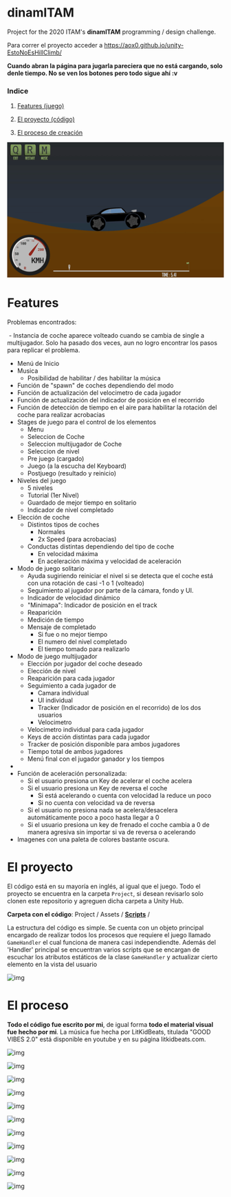 # dinamITAM

Project for the 2020 ITAM's **dinamITAM** programming / design challenge.

Para correr el proyecto acceder a https://aox0.github.io/unity-EstoNoEsHillClimb/

**Cuando abran la página para jugarla pareciera que no está cargando, solo denle tiempo. No se ven los botones pero todo sigue ahí :v**


### Indice

1.  [Features (juego)](https://github.com/AOx0/unity-EstoNoEsHillClimb#features)

2.  [El proyecto (código)](https://github.com/AOx0/unity-EstoNoEsHillClimb#el-proyecto)
3.  [El proceso de creación](https://github.com/AOx0/unity-EstoNoEsHillClimb#el-proceso)



![img](https://github.com/AOx0/unity-EstoNoEsHillClimb/blob/master/res/gif1.gif)



# Features

Problemas encontrados:

​	- Instancia de coche aparece volteado cuando se cambia de single a multijugador. Solo ha pasado dos veces, aun no logro encontrar los pasos para replicar el problema.



-   Menú de Inicio
-   Musica
    -   Posibilidad de habilitar / des habilitar la música
-   Función de "spawn" de coches dependiendo del modo
-   Función de actualización del velocimetro de cada jugador
-   Función de actualización del indicador de posición en el recorrido
-   Función de detección de tiempo en el aire para habilitar la rotación del coche para realizar acrobacias
-   Stages  de juego para el control de los elementos
    -   Menu
    -   Seleccion de Coche
    -   Seleccion multijugador de Coche
    -   Seleccion de nivel
    -   Pre juego (cargado)
    -   Juego (a la escucha del Keyboard)
    -   Postjuego (resultado y reinicio)
-   Niveles del juego
    -   5 niveles
    -   Tutorial (1er Nivel)
    -   Guardado de mejor tiempo en solitario
    -   Indicador de nivel completado
-   Elección de coche
    -   Distintos tipos de coches
        -   Normales
        -   2x Speed (para acrobacias)
    -   Conductas distintas dependiendo del tipo de coche
        -   En velocidad máxima
        -   En aceleración máxima y velocidad de aceleración
-   Modo de juego solitario
    -   Ayuda sugiriendo reiniciar el nivel si se detecta que el coche está con una rotación de casi -1 o 1 (volteado)
    -   Seguimiento al jugador por parte de la cámara, fondo y UI.
    -   Indicador de velocidad dinámico
    -   "Minimapa": Indicador de posición en el track
    -   Reaparición
    -   Medición de tiempo
    -   Mensaje de completado
        -   Si fue o no mejor tiempo
        -   El numero del nivel completado
        -   El tiempo tomado para realizarlo
-   Modo de juego multijugador
    -   Elección por jugador del coche deseado
    -   Elección de nivel
    -   Reaparición para cada jugador
    -   Seguimiento a cada jugador de
        -   Camara individual
        -   UI individual
        -   Tracker (Indicador de posición en el recorrido) de los dos usuarios
        -   Velocimetro
    -   Velocimetro individual para cada jugador
    -   Keys de acción distintas para cada jugador
    -   Tracker de posición disponible para ambos jugadores
    -   Tiempo total de ambos jugadores
    -   Menú final con el jugador ganador y los tiempos
-   
-   Función de aceleración personalizada:
    -   Si el usuario presiona un Key de acelerar el coche acelera
    -   Si el usuario presiona un Key de reversa el coche
        -   Si está acelerando o cuenta con velocidad la reduce un poco
        -   Si no cuenta con velocidad va de reversa
    -   Si el usuario no presiona nada se acelera/desacelera automáticamente poco a poco hasta llegar a 0
    -   Si el usuario presiona un key de frenado el coche cambia a 0 de manera agresiva sin importar si va de reversa o acelerando
-   Imagenes con una paleta de colores bastante oscura.



# El proyecto

El código está en su mayoría en inglés, al igual que el juego. Todo el proyecto se encuentra en la carpeta `Project`, si desean revisarlo solo clonen este repositorio y agreguen dicha carpeta a Unity Hub.

**Carpeta con el código**:  Project / Assets / [**Scripts**](https://github.com/AOx0/unity-EstoNoEsHillClimb/tree/master/Project/Assets/Scripts) /



La estructura del código es simple. Se cuenta con un objeto principal encargado de realizar todos los procesos que requiere el juego llamado `GameHandler` el cual funciona de manera casi independiendte. Además del 'Handler' principal se encuentran varios scripts que se encargan de escuchar los atributos estáticos de la clase `GameHandler` y actualizar cierto elemento en la vista del usuario



![img](https://github.com/AOx0/unity-EstoNoEsHillClimb/blob/master/res/imagen0.png)



# El proceso
**Todo el código fue escrito por mi**, de igual forma **todo el material visual fue hecho por mi**. La música fue hecha por LitKidBeats, titulada "GOOD VIBES 2.0" está disponible en youtube y en su página litkidbeats.com.



![img](https://github.com/AOx0/unity-EstoNoEsHillClimb/blob/master/res/imagen1.png)

![img](https://github.com/AOx0/unity-EstoNoEsHillClimb/blob/master/res/imagen2.png)

![img](https://github.com/AOx0/unity-EstoNoEsHillClimb/blob/master/res/imagen3.png)

![img](https://github.com/AOx0/unity-EstoNoEsHillClimb/blob/master/res/imagen4.png)

![img](https://github.com/AOx0/unity-EstoNoEsHillClimb/blob/master/res/imagen5.png)

![img](https://github.com/AOx0/unity-EstoNoEsHillClimb/blob/master/res/imagen6.png)

![img](https://github.com/AOx0/unity-EstoNoEsHillClimb/blob/master/res/imagen7.png)

![img](https://github.com/AOx0/unity-EstoNoEsHillClimb/blob/master/res/imagen8.png)

![img](https://github.com/AOx0/unity-EstoNoEsHillClimb/blob/master/res/imagen9.png)

![img](https://github.com/AOx0/unity-EstoNoEsHillClimb/blob/master/res/imagen10.png)

![img](https://github.com/AOx0/unity-EstoNoEsHillClimb/blob/master/res/imagen11.png)

